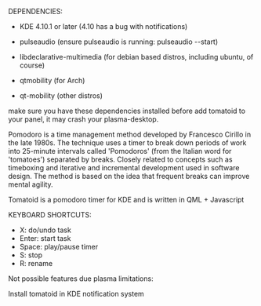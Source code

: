 DEPENDENCIES:

- KDE 4.10.1 or later (4.10 has a bug with notifications)
- pulseaudio (ensure pulseaudio is running: pulseaudio --start)

- libdeclarative-multimedia (for debian based distros, including ubuntu, of course)
- qtmobility (for Arch)
- qt-mobility (other distros)

make sure you have these dependencies installed before add tomatoid to your panel, it may crash your plasma-desktop.

Pomodoro is a time management method developed by Francesco Cirillo in the late 1980s. The technique uses a timer to break down periods of work into 25-minute intervals called 'Pomodoros' (from the Italian word for 'tomatoes') separated by breaks. Closely related to concepts such as timeboxing and iterative and incremental development used in software design. The method is based on the idea that frequent breaks can improve mental agility.

Tomatoid is a pomodoro timer for KDE and is written in QML + Javascript


KEYBOARD SHORTCUTS:

- X: do/undo task
- Enter: start task
- Space: play/pause timer
- S: stop
- R: rename


Not possible features due plasma limitations:

Install tomatoid in KDE notification system
